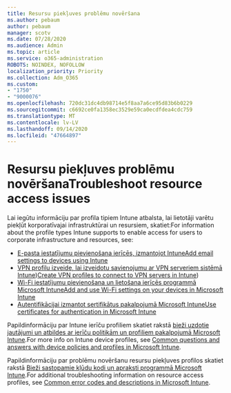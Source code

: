 ```yaml
---
title: Resursu piekļuves problēmu novēršana
ms.author: pebaum
author: pebaum
manager: scotv
ms.date: 07/28/2020
ms.audience: Admin
ms.topic: article
ms.service: o365-administration
ROBOTS: NOINDEX, NOFOLLOW
localization_priority: Priority
ms.collection: Adm_O365
ms.custom:
- "1750"
- "9000076"
ms.openlocfilehash: 720dc31dc4db98714e5f8aa7a6ce95d83b6b0229
ms.sourcegitcommit: c6692ce0fa1358ec3529e59ca0ecdfdea4cdc759
ms.translationtype: MT
ms.contentlocale: lv-LV
ms.lasthandoff: 09/14/2020
ms.locfileid: "47664897"
---
```

# <a name="troubleshoot-resource-access-issues"></a><span data-ttu-id="50aea-102">Resursu piekļuves problēmu novēršana</span><span class="sxs-lookup"><span data-stu-id="50aea-102">Troubleshoot resource access issues</span></span>

<span data-ttu-id="50aea-103">Lai iegūtu informāciju par profila tipiem Intune atbalsta, lai lietotāji varētu piekļūt korporatīvajai infrastruktūrai un resursiem, skatiet:</span><span class="sxs-lookup"><span data-stu-id="50aea-103">For information about the profile types Intune supports to enable access for users to corporate infrastructure and resources, see:</span></span>

- [<span data-ttu-id="50aea-104">E-pasta iestatījumu pievienošana ierīcēs, izmantojot Intune</span><span class="sxs-lookup"><span data-stu-id="50aea-104">Add email settings to devices using Intune</span></span>](https://docs.microsoft.com/intune/email-settings-configure)
- <span data-ttu-id="50aea-105">[VPN profilu izveide, lai izveidotu savienojumu ar VPN serveriem sistēmā Intune](https://docs.microsoft.com/intune/vpn-settings-configure))</span><span class="sxs-lookup"><span data-stu-id="50aea-105">[Create VPN profiles to connect to VPN servers in Intune](https://docs.microsoft.com/intune/vpn-settings-configure))</span></span>
- [<span data-ttu-id="50aea-106">Wi-Fi iestatījumu pievienošana un lietošana ierīcēs programmā Microsoft Intune</span><span class="sxs-lookup"><span data-stu-id="50aea-106">Add and use Wi-Fi settings on your devices in Microsoft Intune</span></span>](https://docs.microsoft.com/intune/wi-fi-settings-configure)
- [<span data-ttu-id="50aea-107">Autentifikācijai izmantot sertifikātus pakalpojumā Microsoft Intune</span><span class="sxs-lookup"><span data-stu-id="50aea-107">Use certificates for authentication in Microsoft Intune</span></span>](https://docs.microsoft.com/intune/certificates-configure)

<span data-ttu-id="50aea-108">Papildinformāciju par Intune ierīču profiliem skatiet rakstā [bieži uzdotie jautājumi un atbildes ar ierīču politikām un profiliem pakalpojumā Microsoft Intune](https://docs.microsoft.com/intune/device-profile-troubleshoot).</span><span class="sxs-lookup"><span data-stu-id="50aea-108">For more info on Intune device profiles, see [Common questions and answers with device policies and profiles in Microsoft Intune](https://docs.microsoft.com/intune/device-profile-troubleshoot).</span></span>

<span data-ttu-id="50aea-109">Papildinformāciju par problēmu novēršanu resursu piekļuves profilos skatiet rakstā [Bieži sastopamie kļūdu kodi un apraksti programmā Microsoft Intune](https://docs.microsoft.com/intune/troubleshoot-company-resource-access-problems).</span><span class="sxs-lookup"><span data-stu-id="50aea-109">For additional troubleshooting information on resource access profiles, see [Common error codes and descriptions in Microsoft Intune](https://docs.microsoft.com/intune/troubleshoot-company-resource-access-problems).</span></span>